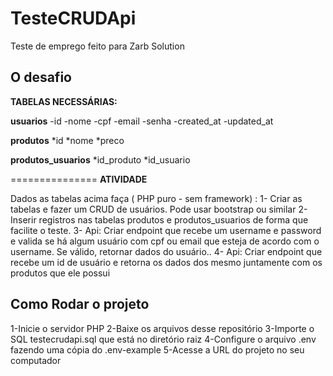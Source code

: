 # TesteCRUDApi
Teste de emprego feito para Zarb Solution

## O desafio

**TABELAS NECESSÁRIAS:**

**usuarios**
-id
-nome
-cpf
-email
-senha
-created_at
-updated_at

**produtos**
*id
*nome
*preco

**produtos_usuarios**
*id_produto
*id_usuario

===============
**ATIVIDADE**

Dados as tabelas acima faça ( PHP puro  - sem framework) :
1- Criar as tabelas e fazer um CRUD de usuários. Pode usar bootstrap ou similar
2- Inserir registros nas tabelas produtos e produtos_usuarios de forma que facilite o teste.
3- Api: Criar endpoint que recebe um username e password e valida se há algum usuário com cpf ou email que esteja de acordo com o username. Se válido, retornar dados do usuário..
4- Api: Criar endpoint que recebe um id de usuário e retorna os dados dos mesmo juntamente com os produtos que ele possui


## Como Rodar o projeto
1-Inicie o servidor PHP
2-Baixe os arquivos desse repositório
3-Importe o SQL testecrudapi.sql que está no diretório raiz
4-Configure o arquivo .env fazendo uma cópia do .env-example
5-Acesse a URL do projeto no seu computador
